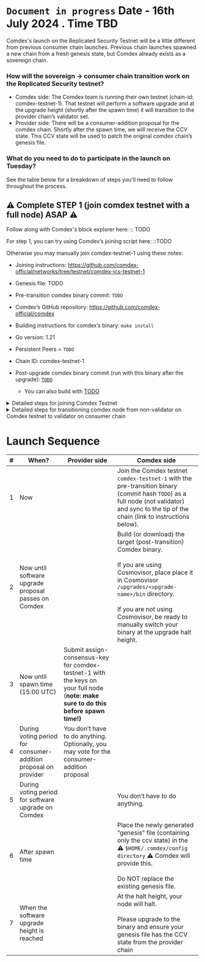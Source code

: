 # `Document in progress` Date - 16th July 2024 . Time TBD

Comdex's launch on the Replicated Security Testnet will be a little different from previous consumer chain launches. Previous chain launches spawned a new chain from a fresh genesis state, but Comdex already exists as a sovereign chain.

### How will the sovereign -> consumer chain transition work on the Replicated Security testnet?

* Comdex side: The Comdex team is running their own testnet (chain-id: comdex-testnet-1). That testnet will perform a software upgrade and at the upgrade height (shortly after the spawn time) it will transition to the provider chain’s validator set.
* Provider side: There will be a consumer-addition proposal for the comdex chain. Shortly after the spawn time, we will receive the CCV state. This CCV state will be used to patch the original comdex chain’s genesis file.

### What do you need to do to participate in the launch on Tuesday?
See the table below for a breakdown of steps you'll need to follow throughout the process. 

## ⚠️  Complete STEP 1 (join comdex testnet with a full node) ASAP ⚠️
Follow along with Comdex's block explorer here: :: TODO

For step 1, you can try using Comdex’s joining script here: ::TODO

Otherwise you may manually join comdex-testnet-1 using these notes:
* Joining instructions: https://github.com/comdex-official/networks/tree/testnet/comdex-ics-testnet-1
* Genesis file: TODO
* Pre-transition comdex binary commit: `TODO`
* Comdex’s GitHub repository: https://github.com/comdex-official/comdex
* Building instructions for comdex’s binary: `make install`
* Go version: 1.21
* Persistent Peers = `TODO`

* Chain ID: comdex-testnet-1
* Post-upgrade comdex binary commit (run with this binary after the upgrade): [`TODO`](TODO)
  * You can also build with [TODO](TODO)
 
<details><summary>Detailed steps for joining Comdex Testnet</summary>
<br>
 

```sh
git clone https://github.com/comdex-official/comdex.git
cd comdex
git checkout 
make install
comdex init comdex-node --chain-id comdex-testnet-1

# Grab the genesis file
curl -L TODO -o $HOME/.comdex/config/genesis.json
```

add `TODO - add persistent peers seeds` as seed in `config.toml`

* Start comdex node, node should start catching up
* Node will panic at block -- ::TODO Block upgrade height--
* Stop the node

```sh
cd $HOME/comdex

git checkout "TODO - commit hash"

make install
```

replace the binary

```sh
mkdir -p $HOME/.comdex/config

curl -L TODO genesis url -o $HOME/.comdex/config/genesis.json
```
</details>

<details><summary>Detailed steps for transitioning comdex node from non-validator on Comdex testnet to validator on consumer chain</summary>
<br>


Download v15.0.0 Binary
```sh
cd comdex
git pull
git checkout ::TODO commithash
make install

#Should be v15.0.0
comdex version
```

Make directories in cosmovisor and copy binaries
```
mkdir -p $HOME/.comdex/cosmovisor/upgrades/v15/bin/
cp $HOME/go/bin/comdex $HOME/.comdex/cosmovisor/upgrades/v15/bin/
```

Download new Sovereign genesis
```
mkdir -p $HOME/.comdex/config/
wget -O $HOME/.comdex/config/genesis.json TODO genesis
```

Restart the Service
```
sudo service comdex restart && journalctl -u comdex -f -o cat
```

</details>

# Launch Sequence

| # | When? | Provider side | Comdex side |
| -- | --- | ----- | ---- |
| 1 | Now | | Join the Comdex testnet `comdex-testnet-1` with the pre-transition binary (commit hash `TODO`) as a full node (not validator) and sync to the tip of the chain (link to instructions below). |
| 2 | Now until software upgrade proposal passes on Comdex | | Build (or download) the target (post-transition) Comdex binary. <br><br>If you are using Cosmovisor, place place it in Cosmovisor `/upgrades/<upgrade-name>/bin` directory.<br><br>If you are not using Cosmovisor, be ready to manually switch your binary at the upgrade halt height. |
| 3 | Now until spawn time (15:00 UTC) | Submit assign-consensus-key for comdex-testnet-1 with the keys on your full node (**note: make sure to do this before spawn time!)** | |
| 4 | During voting period for  consumer-addition proposal on provider | You don’t have to do anything. Optionally, you may vote for the consumer-addition proposal | |
| 5 | During voting period for software upgrade on Comdex | | You don’t have to do anything. |
| 6 | After spawn time | | Place the newly generated “genesis” file (containing only the ccv state) in the ⚠️ `$HOME/.comdex/config directory` ⚠️ Comdex will provide this.<br><br>Do NOT replace the existing genesis file. |
| 7 | When the software upgrade height is reached | | At the halt height, your node will halt.<br><br>Please upgrade to the  binary and ensure your genesis file has the CCV state from the provider chain |
